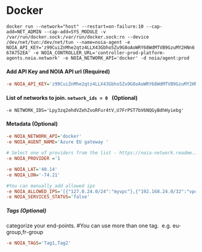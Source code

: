 # Docker
```docker run --network="host" --restart=on-failure:10 --cap-add=NET_ADMIN --cap-add=SYS_MODULE -v /var/run/docker.sock:/var/run/docker.sock:ro --device /dev/net/tun:/dev/net/tun --name=noia-agent -e NOIA_API_KEY='z99CuiZnMhe2qtz4LLX43Gbho5Zu9G8oAoWRY68WdMTVB9GzuMY2HNn667A752EA' -e NOIA_CONTROLLER_URL='controller-prod-platform-agents.noia.network' -e NOIA_NETWORK_API='docker' -d noia/agent:prod```
#### Add API Key and NOIA API url (Required)
```ini
-e NOIA_API_KEY='z99CuiZnMhe2qtz4LLX43Gbho5Zu9G8oAoWRY68WdMTVB9GzuMY2HNn667A752EA'
```
#### List of networks to join. `network_ids = 0 `  (Optional)
`-e NETWORK_IDS='Lpy3zq2ehdVZehZvoRFur4tV,U7FrPST7bV6NQGyBdhHyiebg'`
#### Metadata (Optional)
```ini
-e NOIA_NETWORK_API='docker'
-e NOIA_AGENT_NAME='Azure EU gateway '

# Select one of providers from the list - https://noia-network.readme.io/docs/start-noia-agent#section-variables
-e NOIA_PROVIDER ='1

-e NOIA_LAT='40.14'
-e NOIA_LON='-74.21'

#You can manually add allowed ips
-e NOIA_ALLOWED_IPS='[{"127.0.24.0/24":"myvpc"},{"192.168.24.0/32":"vpc"}]'
-e NOIA_SERVICES_STATUS='false'
```
##### Tags (Optional)
categorize your end-points. #You can use more than one tag.  e.g. eu-group,fr-group
```ini
-e NOIA_TAGS='Tag1,Tag2'
```
